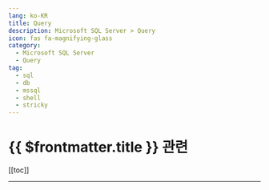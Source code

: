 ```yaml
---
lang: ko-KR
title: Query
description: Microsoft SQL Server > Query
icon: fas fa-magnifying-glass
category:
  - Microsoft SQL Server
  - Query
tag: 
  - sql
  - db
  - mssql
  - shell
  - stricky
---
```


# {{ $frontmatter.title }} 관련

[[toc]]

---

<TagLinks />